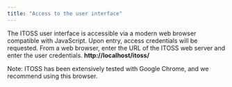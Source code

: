 ```yaml
---
title: "Access to the user interface"
---
```


The ITOSS user interface is accessible via a modern web browser compatible with JavaScript. Upon entry, access credentials will be requested.
From a web browser, enter the URL of the ITOSS web server and enter the user credentials.
**http://localhost/itoss/**



Note: ITOSS has been extensively tested with Google Chrome, and we recommend using this browser.

